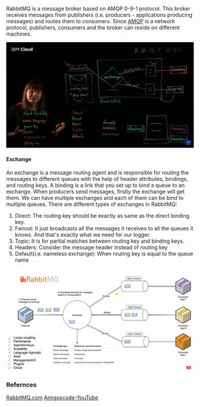 RabbitMQ is a message broker based on AMQP 0-9-1 protocol. This broker receives messages from publishers (i.e. producers - applications producing messages) and routes them to consumers. Since [AMQP](AMQP.md) is a network protocol, publishers, consumers and the broker can reside on different machines.

![RabbitMQ](RabbitMQ.png)

#### Exchange
An exchange is a message routing agent and is responsible for routing the messages to different queues with the help of header attributes, bindings, and routing keys. A binding is a link that you set up to bind a queue to an exchange.
When producers send messages, firstly the exchange will get them. We can have multiple exchanges and each of them can be bind to multiple queues.
There are different types of exchanges in RabbitMQ:
1. Direct: The routing key should be exactly as same as the direct binding key.
2. Fanout: It just broadcasts all the messages it receives to all the queues it knows. And that's exactly what we need for our logger.
3. Topic: It is for partial matches between routing key and binding keys.
4. Headers: Consider the message header instead of routing key 
5. Default(i.e. nameless exchange): When routing key is equal to the queue name

![rabbitmq-structure](rabbitmq-structure.png)


### Refernces
[RabbitMQ.com](https://www.rabbitmq.com/tutorials/tutorial-one-go.html)
[Amigoscode-YouTube](https://www.youtube.com/watch?v=nFxjaVmFj5E&t=1500s)
